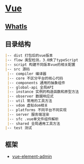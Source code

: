 # [Vue](https://cn.vuejs.org)

## [WhatIs](WhatIs.md)

## 目录结构
```md
|-- dist 打包后的vue版本
|-- flow 类型检测，3.0换了typeScript
|-- script 构建不同版本vue的相关配置
|-- src 源码
 |-- compiler 编译器
 |-- core 不区分平台的核心代码
 |-- components 通用的抽象组件
 |-- global-api 全局API
 |-- instance 实例的构造函数和原型方法
 |-- observer 数据响应式
 |-- util 常用的工具方法
 |-- vdom 虚拟dom相关
 |-- platforms 不同平台不同实现
 |-- server 服务端渲染
 |-- sfc .vue单文件组件解析
 |-- shared 全局通用工具方法
|-- test 测试
```


## 框架
* [vue-element-admin](vue-element-admin/README.md)

